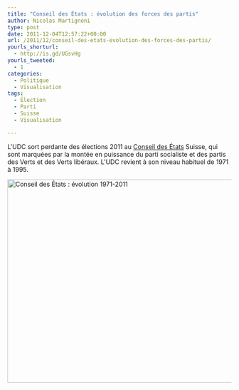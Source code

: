 ```yaml
---
title: "Conseil des États : évolution des forces des partis"
author: Nicolas Martignoni
type: post
date: 2011-12-04T12:57:22+00:00
url: /2011/12/conseil-des-etats-evolution-des-forces-des-partis/
yourls_shorturl:
  - http://is.gd/UGsvHg
yourls_tweeted:
  - 1
categories:
  - Politique
  - Visualisation
tags:
  - Élection
  - Parti
  - Suisse
  - Visualisation

---
```

L'UDC sort perdante des élections 2011 au [Conseil des États][1] Suisse, qui sont marquées par la montée en puissance du parti socialiste et des partis des Verts et des Verts libéraux. L'UDC revient à son niveau habituel de 1971 à 1995.

[<img class="aligncenter size-full wp-image-860" title="Conseil des États 1971-2011" src="https://blog.martignoni.net/wp-content/uploads/2011/12/CdE_71-11.png" alt="Conseil des États : évolution 1971-2011" width="620" height="456" srcset="https://blog.martignoni.net/wp-content/uploads/2011/12/CdE_71-11.png 886w, https://blog.martignoni.net/wp-content/uploads/2011/12/CdE_71-11-300x220.png 300w" sizes="(max-width: 620px) 100vw, 620px" />][2]

 [1]: http://www.parlament.ch/f/organe-mitglieder/staenderat "Conseil des États"
 [2]: https://blog.martignoni.net/wp-content/uploads/2011/12/CdE_71-11.png